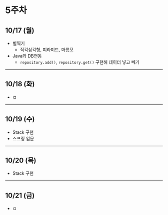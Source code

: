 # 5주차

## 10/17 (월)
- 별찍기   
  - 직각삼각형, 피라미드, 마름모
- Java와 DB연동
  - `repository.add()`, `repository.get()` 구현해 데이터 넣고 빼기

---
## 10/18 (화)
- ㅁ

---
## 10/19 (수)
- Stack 구현
- 스프링 입문

---
## 10/20 (목)
- Stack 구현

---
## 10/21 (금)
- ㅁ